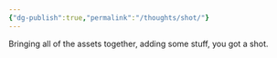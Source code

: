 ```yaml
---
{"dg-publish":true,"permalink":"/thoughts/shot/"}
---
```


Bringing all of the assets together, adding some stuff, you got a shot.